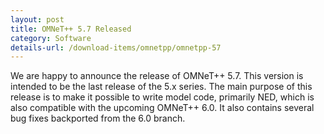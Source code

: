 ```yaml
---
layout: post
title: OMNeT++ 5.7 Released
category: Software
details-url: /download-items/omnetpp/omnetpp-57
---
```

We are happy to announce the release of OMNeT++ 5.7. This version is intended to be the last release of the 5.x series. The main purpose of this release is to make it possible to write model code, primarily NED, which is also compatible with the upcoming OMNeT++ 6.0. It also contains several bug fixes backported from the 6.0 branch.
